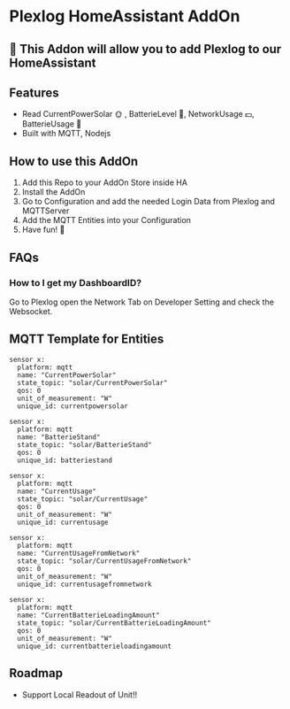 # Plexlog HomeAssistant AddOn


## :tada: This Addon will allow you to add Plexlog to our HomeAssistant 

## Features

- Read CurrentPowerSolar :sun_with_face: , BatterieLevel :battery:, NetworkUsage :dollar:, BatterieUsage :electric_plug:
- Built with MQTT, Nodejs


## How to use this AddOn

1. Add this Repo to your AddOn Store inside HA
2. Install the AddOn
3. Go to Configuration and add the needed Login Data from Plexlog and MQTTServer
4. Add the MQTT Entities into your Configuration
5. Have fun!  :tada:

## FAQs 

### How to I get my DashboardID?

Go to Plexlog open the Network Tab on Developer Setting and check the Websocket.

## MQTT Template for Entities
```
sensor x:
  platform: mqtt
  name: "CurrentPowerSolar"
  state_topic: "solar/CurrentPowerSolar"
  qos: 0
  unit_of_measurement: "W"
  unique_id: currentpowersolar      

sensor x:
  platform: mqtt
  name: "BatterieStand"
  state_topic: "solar/BatterieStand"
  qos: 0
  unique_id: batteriestand  
  
sensor x:
  platform: mqtt
  name: "CurrentUsage"
  state_topic: "solar/CurrentUsage"
  qos: 0
  unit_of_measurement: "W"
  unique_id: currentusage  

sensor x:
  platform: mqtt
  name: "CurrentUsageFromNetwork"
  state_topic: "solar/CurrentUsageFromNetwork"
  qos: 0
  unit_of_measurement: "W"
  unique_id: currentusagefromnetwork 
  
sensor x:
  platform: mqtt
  name: "CurrentBatterieLoadingAmount"
  state_topic: "solar/CurrentBatterieLoadingAmount"
  qos: 0
  unit_of_measurement: "W"
  unique_id: currentbatterieloadingamount 

```

## Roadmap 

- Support Local Readout of Unit!!

